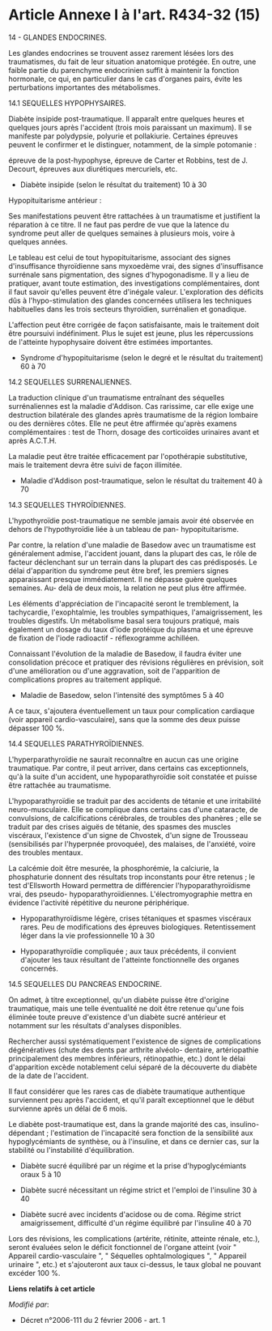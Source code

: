 # Article Annexe I à l'art. R434-32 (15)

14 - GLANDES ENDOCRINES. 

Les glandes endocrines se trouvent assez rarement lésées lors des traumatismes, du fait de leur situation anatomique
protégée. En outre, une faible partie du parenchyme endocrinien suffit à maintenir la fonction hormonale, ce qui, en
particulier dans le cas d'organes pairs, évite les perturbations importantes des métabolismes.

14.1 SEQUELLES HYPOPHYSAIRES. 

Diabète insipide post-traumatique. Il apparaît entre quelques heures et quelques jours après l'accident (trois mois
paraissant un maximum). Il se manifeste par polydypsie, polyurie et pollakiurie. Certaines épreuves peuvent le confirmer et
le distinguer, notamment, de la simple potomanie : 

épreuve de la post-hypophyse, épreuve de Carter et Robbins, test de J. Decourt, épreuves aux diurétiques mercuriels, etc. 

- Diabète insipide (selon le résultat du traitement) 10 à 30 

Hypopituitarisme antérieur : 

Ses manifestations peuvent être rattachées à un traumatisme et justifient la réparation à ce titre. Il ne faut pas perdre de
vue que la latence du syndrome peut aller de quelques semaines à plusieurs mois, voire à quelques années. 

Le tableau est celui de tout hypopituitarisme, associant des signes d'insuffisance thyroïdienne sans myxoedème vrai, des
signes d'insuffisance surrénale sans pigmentation, des signes d'hypogonadisme. Il y a lieu de pratiquer, avant toute
estimation, des investigations complémentaires, dont il faut savoir qu'elles peuvent être d'inégale valeur. L'exploration des
déficits dûs à l'hypo-stimulation des glandes concernées utilisera les techniques habituelles dans les trois secteurs
thyroïdien, surrénalien et gonadique. 

L'affection peut être corrigée de façon satisfaisante, mais le traitement doit être poursuivi indéfiniment. Plus le sujet est
jeune, plus les répercussions de l'atteinte hypophysaire doivent être estimées importantes. 

- Syndrome d'hypopituitarisme (selon le degré et le résultat du traitement) 60 à 70 

14.2 SEQUELLES SURRENALIENNES. 

La traduction clinique d'un traumatisme entraînant des séquelles surrénaliennes est la maladie d'Addison. Cas rarissime, car
elle exige une destruction bilatérale des glandes après traumatisme de la région lombaire ou des dernières côtes. Elle ne
peut être affirmée qu'après examens complémentaires : test de Thorn, dosage des corticoïdes urinaires avant et après
A.C.T.H. 

La maladie peut être traitée efficacement par l'opothérapie substitutive, mais le traitement devra être suivi de façon
illimitée. 

- Maladie d'Addison post-traumatique, selon le résultat du traitement 40 à 70 

14.3 SEQUELLES THYROÏDIENNES. 

L'hypothyroïdie post-traumatique ne semble jamais avoir été observée en dehors de l'hypothyroïdie liée à un tableau de pan-
hypopituitarisme. 

Par contre, la relation d'une maladie de Basedow avec un traumatisme est généralement admise, l'accident jouant, dans la
plupart des cas, le rôle de facteur déclenchant sur un terrain dans la plupart des cas prédisposés. Le délai d'apparition du
syndrome peut être bref, les premiers signes apparaissant presque immédiatement. Il ne dépasse guère quelques semaines. Au-
delà de deux mois, la relation ne peut plus être affirmée. 

Les éléments d'appréciation de l'incapacité seront le tremblement, la tachycardie, l'exophtalmie, les troubles sympathiques,
l'amaigrissement, les troubles digestifs. Un métabolisme basal sera toujours pratiqué, mais également un dosage du taux
d'iode protéique du plasma et une épreuve de fixation de l'iode radioactif - réflexogramme achilléen. 

Connaissant l'évolution de la maladie de Basedow, il faudra éviter une consolidation précoce et pratiquer des révisions
régulières en prévision, soit d'une amélioration ou d'une aggravation, soit de l'apparition de complications propres au
traitement appliqué. 

- Maladie de Basedow, selon l'intensité des symptômes 5 à 40 

A ce taux, s'ajoutera éventuellement un taux pour complication cardiaque (voir appareil cardio-vasculaire), sans que la somme
des deux puisse dépasser 100 %. 

14.4 SEQUELLES PARATHYROÏDIENNES. 

L'hyperparathyroïdie ne saurait reconnaître en aucun cas une origine traumatique. Par contre, il peut arriver, dans certains
cas exceptionnels, qu'à la suite d'un accident, une hypoparathyroïdie soit constatée et puisse être rattachée au
traumatisme. 

L'hypoparathyroïdie se traduit par des accidents de tétanie et une irritabilité neuro-musculaire. Elle se complique dans
certains cas d'une cataracte, de convulsions, de calcifications cérébrales, de troubles des phanères ; elle se traduit par
des crises aiguës de tétanie, des spasmes des muscles viscéraux, l'existence d'un signe de Chvostek, d'un signe de Trousseau
(sensibilisés par l'hyperpnée provoquée), des malaises, de l'anxiété, voire des troubles mentaux. 

La calcémie doit être mesurée, la phosphorémie, la calciurie, la phosphaturie donnent des résultats trop inconstants pour
être retenus ; le test d'Ellsworth Howard permettra de différencier l'hypoparathyroïdisme vrai, des pseudo-
hypoparathyroïdiennes. L'électromyographie mettra en évidence l'activité répétitive du neurone périphérique. 

- Hypoparathyroïdisme légère, crises tétaniques et spasmes viscéraux rares. Peu de modifications des épreuves biologiques.
Retentissement léger dans la vie professionnelle 10 à 30 

- Hypoparathyroïdie compliquée ; aux taux précédents, il convient d'ajouter les taux résultant de l'atteinte fonctionnelle
des organes concernés. 

14.5 SEQUELLES DU PANCREAS ENDOCRINE. 

On admet, à titre exceptionnel, qu'un diabète puisse être d'origine traumatique, mais une telle éventualité ne doit être
retenue qu'une fois éliminée toute preuve d'existence d'un diabète sucré antérieur et notamment sur les résultats d'analyses
disponibles. 

Rechercher aussi systématiquement l'existence de signes de complications dégénératives (chute des dents par arthrite alvéolo-
dentaire, artériopathie principalement des membres inférieurs, rétinopathie, etc.) dont le délai d'apparition excède
notablement celui séparé de la découverte du diabète de la date de l'accident. 

Il faut considérer que les rares cas de diabète traumatique authentique surviennent peu après l'accident, et qu'il paraît
exceptionnel que le début survienne après un délai de 6 mois. 

Le diabète post-traumatique est, dans la grande majorité des cas, insulino-dépendant ; l'estimation de l'incapacité sera
fonction de la sensibilité aux hypoglycémiants de synthèse, ou à l'insuline, et dans ce dernier cas, sur la stabilité ou
l'instabilité d'équilibration. 

- Diabète sucré équilibré par un régime et la prise d'hypoglycémiants oraux 5 à 10 

- Diabète sucré nécessitant un régime strict et l'emploi de l'insuline 30 à 40 

- Diabète sucré avec incidents d'acidose ou de coma. Régime strict amaigrissement, difficulté d'un régime équilibré par
l'insuline 40 à 70 

Lors des révisions, les complications (artérite, rétinite, atteinte rénale, etc.), seront évaluées selon le déficit
fonctionnel de l'organe atteint (voir " Appareil cardio-vasculaire ", " Séquelles ophtalmologiques ", " Appareil urinaire ",
etc.) et s'ajouteront aux taux ci-dessus, le taux global ne pouvant excéder 100 %.

**Liens relatifs à cet article**

_Modifié par_:

  - Décret n°2006-111 du 2 février 2006 - art. 1
